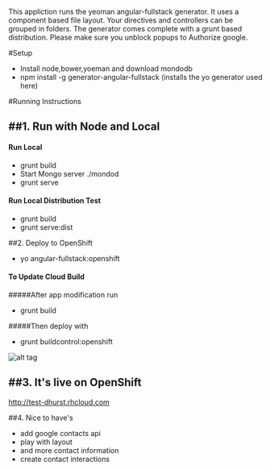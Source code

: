 This appliction runs the yeoman angular-fullstack generator. It uses a component based file layout. Your directives and controllers can be grouped in folders.  The generator comes complete with a grunt based distribution.  Please make sure you unblock popups to Authorize google.

#Setup
- Install node,bower,yoeman and download mondodb
- npm install -g generator-angular-fullstack (installs the yo generator used here)

#Running Instructions

##1. Run with Node and Local
----------------------------


#### Run Local
- grunt build 
- Start Mongo server ./mondod
- grunt serve

#### Run Local Distribution Test
- grunt build
- grunt serve:dist

##2. Deploy to OpenShift
- yo angular-fullstack:openshift

#### To Update Cloud Build

#####After app modification run
- grunt build

#####Then deploy with
- grunt buildcontrol:openshift

![alt tag](https://raw.github.com/darrenhurst/contactsapp/master/screen.png)


##3. It's live on OpenShift
-------------------------------
http://test-dhurst.rhcloud.com

##4. Nice to have's
- add google contacts api
- play with layout
- and more contact information
- create contact interactions